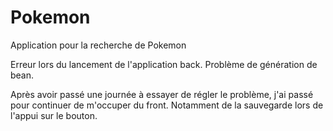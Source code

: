 # Pokemon

Application pour la recherche de Pokemon 

Erreur lors du lancement de l'application back. 
Problème de génération de bean. 

Après avoir passé une journée à essayer de régler le problème, j'ai passé pour continuer de m'occuper 
du front. Notamment de la sauvegarde lors de l'appui sur le bouton. 
